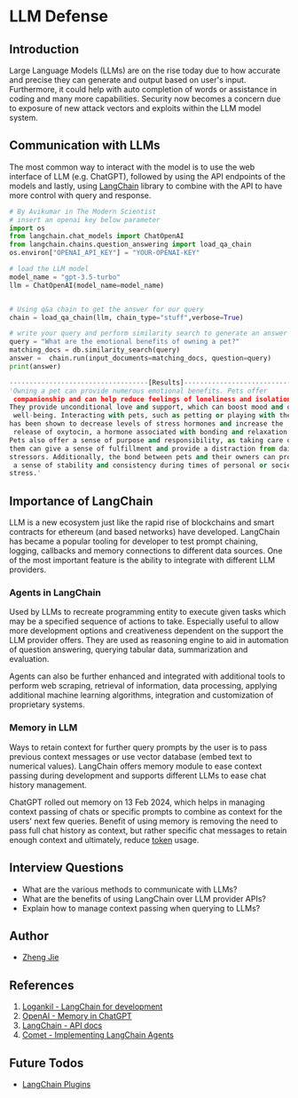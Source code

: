 # LLM Defense

## Introduction

Large Language Models (LLMs) are  on the rise today due to how accurate and precise they can generate and output based on user's input. Furthermore, it could help with auto completion of words or assistance in coding and many more capabilities. Security now becomes a concern due to exposure of new attack vectors and exploits within the LLM model system.

## Communication with LLMs

The most common way to interact with the model is to use the web interface of LLM (e.g. ChatGPT), followed by using the API endpoints of the models and lastly, using [LangChain](https://python.langchain.com/docs/get_started/introduction) library to combine with the API to have more control with query and response.

```python
# By Avikumar in The Modern Scientist
# insert an openai key below parameter
import os
from langchain.chat_models import ChatOpenAI
from langchain.chains.question_answering import load_qa_chain
os.environ["OPENAI_API_KEY"] = "YOUR-OPENAI-KEY"

# load the LLM model
model_name = "gpt-3.5-turbo"
llm = ChatOpenAI(model_name=model_name)


# Using q&a chain to get the answer for our query
chain = load_qa_chain(llm, chain_type="stuff",verbose=True)

# write your query and perform similarity search to generate an answer
query = "What are the emotional benefits of owning a pet?"
matching_docs = db.similarity_search(query)
answer =  chain.run(input_documents=matching_docs, question=query)
print(answer)

-----------------------------------[Results]---------------------------------
'Owning a pet can provide numerous emotional benefits. Pets offer
 companionship and can help reduce feelings of loneliness and isolation. 
They provide unconditional love and support, which can boost mood and overall
 well-being. Interacting with pets, such as petting or playing with them, 
has been shown to decrease levels of stress hormones and increase the
 release of oxytocin, a hormone associated with bonding and relaxation. 
Pets also offer a sense of purpose and responsibility, as taking care of 
them can give a sense of fulfillment and provide a distraction from daily 
stressors. Additionally, the bond between pets and their owners can provide
 a sense of stability and consistency during times of personal or societal 
stress.'
```

## Importance of LangChain

LLM is a new ecosystem just like the rapid rise of blockchains and smart contracts for ethereum (and based networks) have developed. LangChain has became a popular tooling for developer to test prompt chaining, logging, callbacks and memory connections to different data sources. One of the most important feature is the ability to integrate with different LLM providers.


### Agents in LangChain

Used by LLMs to recreate programming entity to execute given tasks which may be a specified sequence of actions to take. Especially useful to allow more development options and creativeness dependent on the support the LLM provider offers. They are used as reasoning engine to aid in automation of question answering, querying tabular data, summarization and evaluation. 

Agents can also be further enhanced and integrated with additional tools to perform web scraping, retrieval of information, data processing, applying additional machine learning algorithms, integration and customization of proprietary systems.


### Memory in LLM

Ways to retain context for further query prompts by the user is to pass previous context messages or use vector database (embed text to numerical values). LangChain offers memory module to ease context passing during development and supports different LLMs to ease chat history management.

ChatGPT rolled out memory on 13 Feb 2024, which helps in managing context passing of chats or specific prompts to combine as context for the users' next few queries. Benefit of using memory is removing the need to pass full chat history as context, but rather specific chat messages to retain enough context and ultimately, reduce [token](tokens.md) usage.

## Interview Questions

* What are the various methods to communicate with LLMs?
* What are the benefits of using LangChain over LLM provider APIs?
* Explain how to manage context passing when querying to LLMs?

## Author

- [Zheng Jie](https://github.com/Bread7)

## References

1. [Logankil - LangChain for development](https://logankilpatrick.medium.com/what-is-langchain-and-why-should-i-care-as-a-developer-b2d952c42b28)
2. [OpenAI - Memory in ChatGPT](https://openai.com/blog/memory-and-new-controls-for-chatgpt)
3. [LangChain - API docs](https://api.python.langchain.com/en/latest/langchain_api_reference.html)
4. [Comet - Implementing LangChain Agents](https://www.comet.com/site/blog/implementing-agents-in-langchain/)

## Future Todos

* [LangChain Plugins](https://www.danorlandoblog.com/reverse-engineering-chatgpt-plugins-with-langchain/)